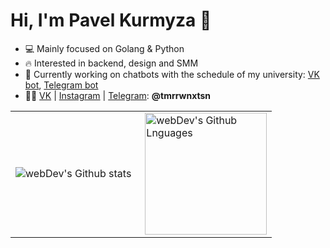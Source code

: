 <h1 align="left">Hi, I'm Pavel Kurmyza 👋</h1>

- 💻 Mainly focused on Golang & Python
- 🔥 Interested in backend, design and SMM
- 💬 Currently working on chatbots with the schedule of my university: [VK bot](http://vk.me/scheduleofulstu), [Telegram bot](https://t.me/scheduleofulstubot)
- 👨‍💻 [VK](https://vk.me/tmrrwnxtsn) | [Instagram](https://www.instagram.com/tmrrwnxtsn/) | [Telegram](https://t.me/tmrrwnxtsn): **@tmrrwnxtsn**

<table>
  <tr>
    <td>
      <img align="left" src="https://github-readme-streak-stats.herokuapp.com/?user=tmrrwnxtsn&theme=algolia" alt="webDev's Github stats" />
    </td>
    <td>
      <img height="195px" align="right" alt="webDev's Github Lnguages" src="https://github-readme-stats-eight-theta.vercel.app/api/top-langs/?username=tmrrwnxtsn&theme=algolia&layout=compact" />
    </td>
  </tr>
</table>
